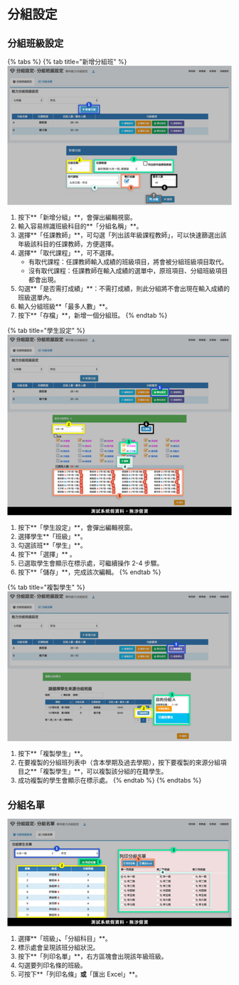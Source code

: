# 分組設定

## 分組班級設定

{% tabs %}
{% tab title="新增分組班" %}
![](../.gitbook/assets/elective-set1.png)

1. 按下**「新增分組」**，會彈出編輯視窗。
2. 輸入容易辨識班級科目的**「分組名稱」**。
3. 選擇**「任課教師」**，可勾選「列出該年級課程教師」，可以快速篩選出該年級該科目的任課教師，方便選擇。
4. 選擇**「取代課程」**，可不選擇。
   * 有取代課程：任課教師輸入成績的班級項目，將會被分組班級項目取代。
   * 沒有取代課程：任課教師在輸入成績的選單中，原班項目、分組班級項目都會出現。
5. 勾選**「是否需打成績」**：不需打成績，則此分組將不會出現在輸入成績的班級選單內。
6. 輸入分組班級**「最多人數」**。
7. 按下**「存檔」**，新增一個分組班。
{% endtab %}

{% tab title="學生設定" %}
![](../.gitbook/assets/elective-set2.png)

1. 按下**「學生設定」**，會彈出編輯視窗。
2. 選擇學生**「班級」**。
3. 勾選該班**「學生」**。
4. 按下**「選擇」**
   。
5. 已選取學生會顯示在標示處，可繼續操作 2-4 步驟。
6. 按下**「儲存」**，完成該次編輯。
{% endtab %}

{% tab title="複製學生" %}
![](../.gitbook/assets/elective-set3.png)

1. 按下**「複製學生」**。
2. 在要複製的分組班列表中（含本學期及過去學期），按下要複製的來源分組項目之**「複製學生」**，可以複製該分組的在籍學生。
3. 成功複製的學生會顯示在標示處。
{% endtab %}
{% endtabs %}

## 分組名單

![](../.gitbook/assets/elec-stud-list.png)

1. 選擇**「班級」**、**「分組科目」**。
2. 標示處會呈現該班分組狀況。
3. 按下**「列印名單」**，右方區塊會出現該年級班級。
4. 勾選要列印名條的班級。
5. 可按下**「列印名條」**或**「匯出 Excel」**。

